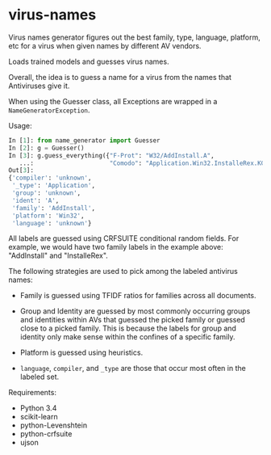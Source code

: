 # virus-names
Virus names generator figures out the best family, type, language, platform, etc for a virus when given names by different AV vendors.

Loads trained models and guesses virus names.

Overall, the idea is to guess a name for a virus from the names that Antiviruses
give it.

When using the Guesser class, all Exceptions are wrapped in a
`NameGeneratorException`.

Usage:
```python
In [1]: from name_generator import Guesser
In [2]: g = Guesser()
In [3]: g.guess_everything({"F-Prot": "W32/AddInstall.A",
   ...:                     "Comodo": "Application.Win32.InstalleRex.KG"})
Out[3]:
{'compiler': 'unknown',
 '_type': 'Application',
 'group': 'unknown',
 'ident': 'A',
 'family': 'AddInstall',
 'platform': 'Win32',
 'language': 'unknown'}
```

All labels are guessed using CRFSUITE conditional random fields.
For example, we would have two family labels in the example above:
"AddInstall" and "InstalleRex".

The following strategies are used to pick among the labeled antivirus names:
- Family is guessed using TFIDF ratios for families across all documents.

- Group and Identity are guessed by most commonly occurring groups and
  identities within AVs that guessed the picked family or guessed close to
  a picked family.  This is because the labels for group and identity only
  make sense within the confines of a specific family.

- Platform is guessed using heuristics.

- `language`, `compiler`, and `_type` are those that occur most often in the
  labeled set.

Requirements:
- Python 3.4
- scikit-learn
- python-Levenshtein
- python-crfsuite
- ujson
